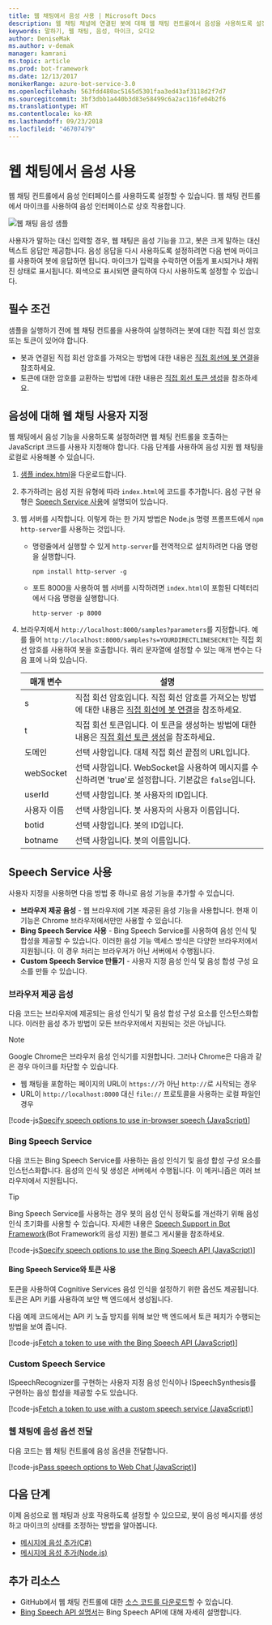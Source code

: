 ```yaml
---
title: 웹 채팅에서 음성 사용 | Microsoft Docs
description: 웹 채팅 채널에 연결된 봇에 대해 웹 채팅 컨트롤에서 음성을 사용하도록 설정하는 방법을 알아봅니다.
keywords: 말하기, 웹 채팅, 음성, 마이크, 오디오
author: DeniseMak
ms.author: v-demak
manager: kamrani
ms.topic: article
ms.prod: bot-framework
ms.date: 12/13/2017
monikerRange: azure-bot-service-3.0
ms.openlocfilehash: 563fdd480ac5165d5301faa3ed43af3118d2f7d7
ms.sourcegitcommit: 3bf3dbb1a440b3d83e58499c6a2ac116fe04b2f6
ms.translationtype: HT
ms.contentlocale: ko-KR
ms.lasthandoff: 09/23/2018
ms.locfileid: "46707479"
---
```

# <a name="enable-speech-in-web-chat"></a>웹 채팅에서 음성 사용
웹 채팅 컨트롤에서 음성 인터페이스를 사용하도록 설정할 수 있습니다. 웹 채팅 컨트롤에서 마이크를 사용하여 음성 인터페이스로 상호 작용합니다.

![웹 채팅 음성 샘플](~/media/bot-service-channel-webchat/webchat-sample-speech.png)

사용자가 말하는 대신 입력할 경우, 웹 채팅은 음성 기능을 끄고, 봇은 크게 말하는 대신 텍스트 응답만 제공합니다. 음성 응답을 다시 사용하도록 설정하려면 다음 번에 마이크를 사용하여 봇에 응답하면 됩니다. 마이크가 입력을 수락하면 어둡게 표시되거나 채워진 상태로 표시됩니다. 회색으로 표시되면 클릭하여 다시 사용하도록 설정할 수 있습니다.

## <a name="prerequisites"></a>필수 조건

  샘플을 실행하기 전에 웹 채팅 컨트롤을 사용하여 실행하려는 봇에 대한 직접 회선 암호 또는 토큰이 있어야 합니다. 
  * 봇과 연결된 직접 회선 암호를 가져오는 방법에 대한 내용은 [직접 회선에 봇 연결](bot-service-channel-connect-directline.md)을 참조하세요.
  * 토큰에 대한 암호를 교환하는 방법에 대한 내용은 [직접 회선 토큰 생성](rest-api/bot-framework-rest-direct-line-3-0-authentication.md)을 참조하세요.

## <a name="customizing-web-chat-for-speech"></a>음성에 대해 웹 채팅 사용자 지정
웹 채팅에서 음성 기능을 사용하도록 설정하려면 웹 채팅 컨트롤을 호출하는 JavaScript 코드를 사용자 지정해야 합니다. 다음 단계를 사용하여 음성 지원 웹 채팅을 로컬로 사용해볼 수 있습니다.

1. [샘플 index.html](https://aka.ms/web-chat-speech-sample)을 다운로드합니다. <!-- this aka.ms link needs to be updated if the sample location changes -->
2. 추가하려는 음성 지원 유형에 따라 `index.html`에 코드를 추가합니다. 음성 구현 유형은 [Speech Service 사용](#enable-speech-services)에 설명되어 있습니다. 
3. 웹 서버를 시작합니다. 이렇게 하는 한 가지 방법은 Node.js 명령 프롬프트에서 `npm http-server`를 사용하는 것입니다.

   * 명령줄에서 실행할 수 있게 `http-server`를 전역적으로 설치하려면 다음 명령을 실행합니다.

     ```
     npm install http-server -g
     ```

   * 포트 8000을 사용하여 웹 서버를 시작하려면 `index.html`이 포함된 디렉터리에서 다음 명령을 실행합니다.

     ```
     http-server -p 8000
     ```
4. 브라우저에서 `http://localhost:8000/samples?parameters`를 지정합니다. 예를 들어 `http://localhost:8000/samples?s=YOURDIRECTLINESECRET`는 직접 회선 암호를 사용하여 봇을 호출합니다. 쿼리 문자열에 설정할 수 있는 매개 변수는 다음 표에 나와 있습니다.

   | 매개 변수 | 설명 |
   |-----------|-------------|
   | s | 직접 회선 암호입니다. 직접 회선 암호를 가져오는 방법에 대한 내용은 [직접 회선에 봇 연결](bot-service-channel-connect-directline.md)을 참조하세요. |
   | t | 직접 회선 토큰입니다. 이 토큰을 생성하는 방법에 대한 내용은 [직접 회선 토큰 생성](rest-api/bot-framework-rest-direct-line-3-0-authentication.md)을 참조하세요. |
   | 도메인 | 선택 사항입니다. 대체 직접 회선 끝점의 URL입니다.  |
   | webSocket | 선택 사항입니다. WebSocket을 사용하여 메시지를 수신하려면 'true'로 설정합니다. 기본값은 `false`입니다. |
   | userId | 선택 사항입니다. 봇 사용자의 ID입니다.  |
   | 사용자 이름 | 선택 사항입니다. 봇 사용자의 사용자 이름입니다.  |
   | botid | 선택 사항입니다. 봇의 ID입니다. |
   | botname | 선택 사항입니다. 봇의 이름입니다. |


## <a name="enable-speech-services"></a>Speech Service 사용
사용자 지정을 사용하면 다음 방법 중 하나로 음성 기능을 추가할 수 있습니다.

* **브라우저 제공 음성** - 웹 브라우저에 기본 제공된 음성 기능을 사용합니다. 현재 이 기능은 Chrome 브라우저에서만만 사용할 수 있습니다.
* **Bing Speech Service 사용** - Bing Speech Service를 사용하여 음성 인식 및 합성을 제공할 수 있습니다. 이러한 음성 기능 액세스 방식은 다양한 브라우저에서 지원됩니다. 이 경우 처리는 브라우저가 아닌 서버에서 수행됩니다.
* **Custom Speech Service 만들기** - 사용자 지정 음성 인식 및 음성 합성 구성 요소를 만들 수 있습니다.

### <a name="browser-provided-speech"></a>브라우저 제공 음성

다음 코드는 브라우저에 제공되는 음성 인식기 및 음성 합성 구성 요소를 인스턴스화합니다. 이러한 음성 추가 방법이 모든 브라우저에서 지원되는 것은 아닙니다. 

> [!NOTE] 
> Google Chrome은 브라우저 음성 인식기를 지원합니다. 그러나 Chrome은 다음과 같은 경우 마이크를 차단할 수 있습니다.
> * 웹 채팅을 포함하는 페이지의 URL이 `https://`가 아닌 `http://`로 시작되는 경우
> * URL이 `http://localhost:8000` 대신 `file://` 프로토콜을 사용하는 로컬 파일인 경우

[!code-js[Specify speech options to use in-browser speech (JavaScript)](./includes/code/bot-service-channel-connect-webchat-speech.js#BrowserSpeech)]

### <a name="bing-speech-service"></a>Bing Speech Service

다음 코드는 Bing Speech Service를 사용하는 음성 인식기 및 음성 합성 구성 요소를 인스턴스화합니다. 음성의 인식 및 생성은 서버에서 수행됩니다. 이 메커니즘은 여러 브라우저에서 지원됩니다. 

> [!TIP]
> Bing Speech Service를 사용하는 경우 봇의 음성 인식 정확도를 개선하기 위해 음성 인식 초기화를 사용할 수 있습니다. 자세한 내용은 [Speech Support in Bot Framework](https://blog.botframework.com/2017/06/26/Speech-To-Text)(Bot Framework의 음성 지원) 블로그 게시물을 참조하세요.

[!code-js[Specify speech options to use the Bing Speech API (JavaScript)](./includes/code/bot-service-channel-connect-webchat-speech.js#BingSpeech)]

#### <a name="use-the-bing-speech-service-with-a-token"></a>Bing Speech Service와 토큰 사용

토큰을 사용하여 Cognitive Services 음성 인식을 설정하기 위한 옵션도 제공됩니다. 토큰은 API 키를 사용하여 보안 백 엔드에서 생성됩니다.

다음 예제 코드에서는 API 키 노출 방지를 위해 보안 백 엔드에서 토큰 페치가 수행되는 방법을 보여 줍니다.

[!code-js[Fetch a token to use with the Bing Speech API (JavaScript)](./includes/code/bot-service-channel-connect-webchat-speech.js#FetchToken)]

### <a name="custom-speech-service"></a>Custom Speech Service

ISpeechRecognizer를 구현하는 사용자 지정 음성 인식이나 ISpeechSynthesis를 구현하는 음성 합성을 제공할 수도 있습니다. 

[!code-js[Fetch a token to use with a custom speech service (JavaScript)](./includes/code/bot-service-channel-connect-webchat-speech.js#CustomSpeechService)]

### <a name="pass-the-speech-options-to-web-chat"></a>웹 채팅에 음성 옵션 전달

다음 코드는 웹 채팅 컨트롤에 음성 옵션을 전달합니다.

[!code-js[Pass speech options to Web Chat (JavaScript)](./includes/code/bot-service-channel-connect-webchat-speech.js#PassSpeechOptionsToWebChat)]

## <a name="next-steps"></a>다음 단계
이제 음성으로 웹 채팅과 상호 작용하도록 설정할 수 있으므로, 봇이 음성 메시지를 생성하고 마이크의 상태를 조정하는 방법을 알아봅니다.
* [메시지에 음성 추가(C#)](dotnet/bot-builder-dotnet-text-to-speech.md)
* [메시지에 음성 추가(Node.js)](nodejs/bot-builder-nodejs-text-to-speech.md)

## <a name="additional-resources"></a>추가 리소스

* GitHub에서 웹 채팅 컨트롤에 대한 [소스 코드를 다운로드](https://github.com/Microsoft/BotFramework-WebChat)할 수 있습니다.
* [Bing Speech API 설명서](https://docs.microsoft.com/azure/cognitive-services/speech/home)는 Bing Speech API에 대해 자세히 설명합니다.

